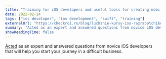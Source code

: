 ```yaml
---
title: "Training for iOS developers and useful tools for creating mobile applications"
date: 2022-02-14
tags: ["ios developer", "ios development", "swift", "training"]
externalUrl: "https://checkroi.ru/blog/luchshie-kursy-ios-razrabotchikov/"
summary: "Acted as an expert and answered questions from novice iOS developers that will help you start your journey in a difficult business."
showReadingTime: false
---
```


[Acted](https://checkroi.ru/blog/luchshie-kursy-ios-razrabotchikov/) as an expert and answered questions from novice iOS developers that will help you start your journey in a difficult business.